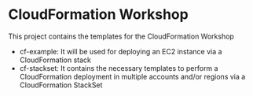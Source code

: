 # CloudFormation Workshop

This project contains the templates for the CloudFormation Workshop

* cf-example: It will be used for deploying an EC2 instance via a CloudFormation stack
* cf-stackset: It contains the necessary templates to perform a CloudFormation deployment in multiple accounts and/or regions via a CloudFormation StackSet
